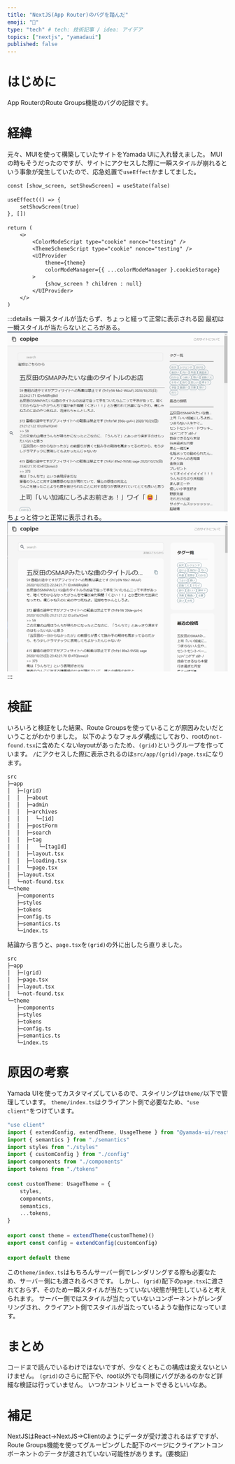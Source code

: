 ```yaml
---
title: "NextJS(App Router)のバグを踏んだ"
emoji: "🦔"
type: "tech" # tech: 技術記事 / idea: アイデア
topics: ["nextjs", "yamadaui"]
published: false
---
```


# はじめに

App RouterのRoute Groups機能のバグの記録です。

# 経緯

元々、MUIを使って構築していたサイトをYamada UIに入れ替えました。
MUIの時もそうだったのですが、サイトにアクセスした際に一瞬スタイルが崩れるという事象が発生していたので、応急処置で`useEffect`かましてました。

```tsx:src/app/provider.tsx
const [show_screen, setShowScreen] = useState(false)

useEffect(() => {
    setShowScreen(true)
}, [])

return (
    <>
        <ColorModeScript type="cookie" nonce="testing" />
        <ThemeSchemeScript type="cookie" nonce="testing" />
        <UIProvider
            theme={theme}
            colorModeManager={{ ...colorModeManager }.cookieStorage}
        >
            {show_screen ? children : null}
        </UIProvider>
    </>
)
```

:::details 一瞬スタイルが当たらず、ちょっと経って正常に表示される図
最初は一瞬スタイルが当たらないところがある。
![](/images/61a6f5eb0a90dc/before.png)
ちょっと待つと正常に表示される。
![](/images/61a6f5eb0a90dc/after.png)
:::

# 検証

いろいろと検証をした結果、Route Groupsを使っていることが原因みたいだということがわかりました。
以下のようなフォルダ構成にしており、rootの`not-found.tsx`に含めたくないlayoutがあったため、`(grid)`というグループを作っています。
`/`にアクセスした際に表示されるのは`src/app/(grid)/page.tsx`になります。

```
src
├─app
│  ├─(grid)
│  │  ├─about
│  │  ├─admin
│  │  ├─archives
│  │  │  └─[id]
│  │  ├─postForm
│  │  ├─search
│  │  ├─tag
│  │  │   └─[tagId]
│  │  ├─layout.tsx
│  │  ├─loading.tsx
│  │  └─page.tsx
│  ├─layout.tsx
│  └─not-found.tsx
└─theme
   ├─components
   ├─styles
   ├─tokens
   ├─config.ts
   ├─semantics.ts
   └─index.ts
```

結論から言うと、`page.tsx`を`(grid)`の外に出したら直りました。

```
src
├─app
│  ├─(grid)
│  ├─page.tsx
│  ├─layout.tsx
│  └─not-found.tsx
└─theme
   ├─components
   ├─styles
   ├─tokens
   ├─config.ts
   ├─semantics.ts
   └─index.ts
```

# 原因の考察

Yamada UIを使ってカスタマイズしているので、スタイリングは`theme/`以下で管理しています。
`theme/index.ts`はクライアント側で必要なため、`"use client"`をつけています。

```ts:theme/index.ts
"use client"
import { extendConfig, extendTheme, UsageTheme } from "@yamada-ui/react"
import { semantics } from "./semantics"
import styles from "./styles"
import { customConfig } from "./config"
import components from "./components"
import tokens from "./tokens"

const customTheme: UsageTheme = {
    styles,
    components,
    semantics,
    ...tokens,
}

export const theme = extendTheme(customTheme)()
export const config = extendConfig(customConfig)

export default theme
```

この`theme/index.ts`はもちろんサーバー側でレンダリングする際も必要なため、サーバー側にも渡されるべきです。
しかし、`(grid)`配下の`page.tsx`に渡されておらず、そのため一瞬スタイルが当たっていない状態が発生していると考えられます。
サーバー側ではスタイルが当たっていないコンポーネントがレンダリングされ、クライアント側でスタイルが当たっているような動作になっています。

# まとめ

コードまで読んでいるわけではないですが、少なくともこの構成は変えないといけません。
`(grid)`のさらに配下や、root以外でも同様にバグがあるのかなど詳細な検証は行っていません。
いつかコントリビュートできるといいなあ。

# 補足

NextJSはReact→NextJS→Clientのようにデータが受け渡されるはずですが、Route Groups機能を使ってグルーピングした配下のページにクライアントコンポーネントのデータが渡されていない可能性があります。(要検証)
